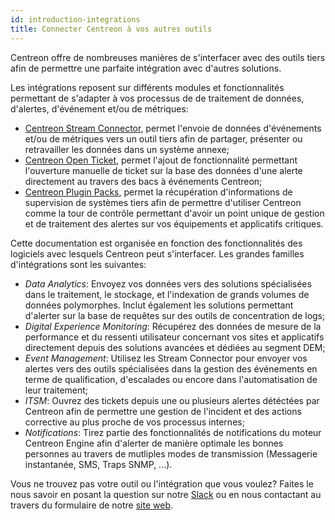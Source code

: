 ```yaml
---
id: introduction-integrations
title: Connecter Centreon à vos autres outils
---
```


Centreon offre de nombreuses manières de s'interfacer avec des outils tiers afin
de permettre une parfaite intégration avec d'autres solutions.

Les intégrations reposent sur différents modules et fonctionnalités permettant de 
s'adapter à vos processus de de traitement de données, d'alertes, d'événement et/ou 
de métriques: 

- [Centreon Stream Connector](https://github.com/centreon/centreon-stream-connector-scripts), 
permet l'envoie de données d'événements et/ou de métriques vers un outil tiers afin 
de partager, présenter ou retravailler les données dans un système annexe;
- [Centreon Open Ticket](https://github.com/centreon/centreon-open-tickets), permet 
l'ajout de fonctionnalité permettant l'ouverture manuelle de ticket sur la base des 
données d'une alerte directement au travers des bacs à événements Centreon;
- [Centreon Plugin Packs](../integrations/plugin-packs/introduction.html), permet la 
récupération d'informations de supervision de systèmes tiers afin de permettre d'utiliser 
Centreon comme la tour de contrôle permettant d'avoir un point unique de gestion 
et de traitement des alertes sur vos équipements et applicatifs critiques.

Cette documentation est organisée en fonction des fonctionnalités des logiciels avec 
lesquels Centreon peut s'interfacer. Les grandes familles d'intégrations sont les 
suivantes: 

- *Data Analytics*: Envoyez vos données vers des solutions spécialisées dans le traitement,
le stockage, et l'indexation de grands volumes de données polymorphes. Inclut également les 
solutions permettant d'alerter sur la base de requêtes sur des outils de concentration de logs;
- *Digital Experience Monitoring*: Récupérez des données de mesure de la performance
et du ressenti utilisateur concernant vos sites et applicatifs directement depuis des 
solutions avancées et dédiées au segment DEM;
- *Event Management*: Utilisez les Stream Connector pour envoyer vos alertes vers 
des outils spécialisées dans la gestion des événements en terme de qualification, 
d'escalades ou encore dans l'automatisation de leur traitement;
- *ITSM*: Ouvrez des tickets depuis une ou plusieurs alertes détéctées par Centreon
afin de permettre une gestion de l'incident et des actions corrective au plus proche 
de vos processus internes;
- *Notifications*: Tirez partie des fonctionnalités de notifications du moteur Centreon Engine
afin d'alerter de manière optimale les bonnes personnes au travers de mutliples modes 
de transmission (Messagerie instantanée, SMS, Traps SNMP, ...).

Vous ne trouvez pas votre outil ou l'intégration que vous voulez? Faites le nous 
savoir en posant la question sur notre [Slack](https://centreon.slack.com) ou en 
nous contactant au travers du formulaire de notre [site web](https://www.centreon.com/nous-contacter/).